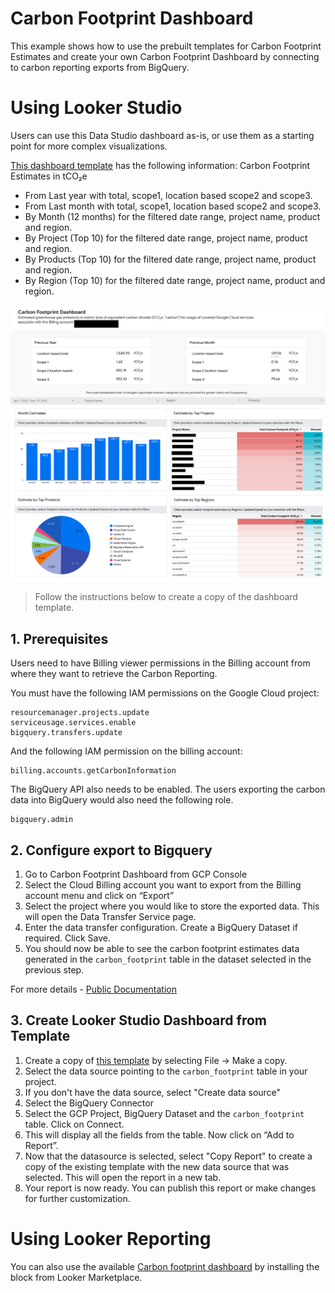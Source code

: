 # Carbon Footprint Dashboard
This example shows how to use the prebuilt templates for Carbon Footprint Estimates and create your own Carbon Footprint Dashboard by connecting to carbon reporting exports from BigQuery.

# Using Looker Studio

Users can use this Data Studio dashboard as-is, or use them as a starting point for more complex  visualizations.

[This dashboard template](https://datastudio.google.com/c/u/0/reporting/692bfa14-986c-4b8e-9610-62dc7fa2c479) has the following information:
Carbon Footprint Estimates in tCO₂e
- From Last year with total, scope1, location based scope2 and scope3.
- From Last month with total, scope1, location based scope2 and scope3.
- By Month (12 months) for the filtered date range, project name, product and region.
- By Project (Top 10) for the filtered date range, project name, product and region.
- By Products (Top 10) for the filtered date range, project name, product and region.
- By Region (Top 10) for the filtered date range, project name, product and region.

![Demo_Fullpage](images/demo_full_page.png)


> Follow the instructions below to create a copy of the dashboard template.

## 1. Prerequisites

Users need to have Billing viewer permissions in the Billing account from where they want to retrieve the Carbon Reporting.

You must have the following IAM permissions on the Google Cloud project:

```
resourcemanager.projects.update
serviceusage.services.enable
bigquery.transfers.update
```
And the following IAM permission on the billing account:

``` 
billing.accounts.getCarbonInformation 
```

The BigQuery API also needs to be enabled. The users exporting the carbon data into BigQuery would also need the following role.
```
bigquery.admin
```
## 2. Configure export to Bigquery

1. Go to Carbon Footprint Dashboard from GCP Console
2. Select the Cloud Billing account you want to export from the Billing account menu and click on “Export”
3. Select the project where you would like to store the exported data. This will open the Data Transfer Service page.
4. Enter the data transfer configuration. Create a BigQuery Dataset if required. Click Save.
5. You should now be able to see the carbon footprint estimates data generated in the `carbon_footprint` table in the dataset selected in the previous step.

For more details - [Public Documentation](https://cloud.google.com/carbon-footprint/docs/export)

## 3. Create Looker Studio Dashboard from Template
1. Create a copy of [this template](https://datastudio.google.com/c/u/0/reporting/692bfa14-986c-4b8e-9610-62dc7fa2c479) by selecting File -> Make a copy.
2. Select the data source pointing to the `carbon_footprint` table in your project.
3. If you don't have the data source, select "Create data source"
4. Select the BigQuery Connector
5. Select the GCP Project, BigQuery Dataset and the `carbon_footprint` table. Click on Connect.
6. This will display all the fields from the table. Now click on “Add to Report”.
7. Now that the datasource is selected, select "Copy Report" to create a copy of the existing template with the new data source that was selected. This will open the report in a new tab.
8. Your report is now ready. You can publish this report or make changes for further customization.

# Using Looker Reporting

You can also use the available [Carbon footprint dashboard](https://marketplace.looker.com/marketplace/detail/carbon) by installing the block from Looker Marketplace.
